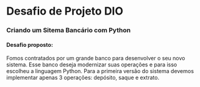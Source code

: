 # Desafio de Projeto DIO
### Criando um Sitema Bancário com Python

<h4><b> Desafio proposto: </b></h4>
Fomos contratados por um grande banco para desenvolver o seu novo sistema. Esse banco deseja modernizar suas operações e para isso escolheu a linguagem Python. Para a primeira versão do sistema devemos implementar apenas 3 operações: depósito, saque e extrato.